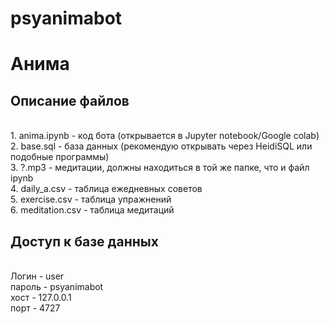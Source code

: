 # psyanimabot
<h1>Анима</h1>
<h2>Описание файлов</h2>
<br>1. anima.ipynb - код бота (открывается в Jupyter notebook/Google colab)
<br>2. base.sql - база данных (рекомендую открывать через HeidiSQL или подобные программы)
<br>3. ?.mp3 - медитации, должны находиться в той же папке, что и файл ipynb
<br>4. daily_a.csv - таблица ежедневных советов
<br>5. exercise.csv - таблица упражнений
<br>6. meditation.csv - таблица медитаций
<h2>Доступ к базе данных</h2>
<br>Логин - user 
<br>пароль - psyanimabot
<br>хост - 127.0.0.1
<br>порт - 4727
